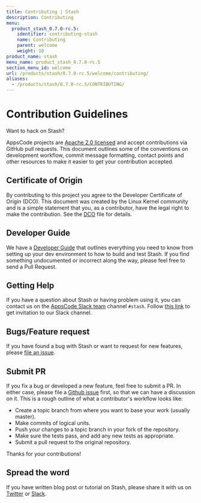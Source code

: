```yaml
---
title: Contributing | Stash
description: Contributing
menu:
  product_stash_0.7.0-rc.5:
    identifier: contributing-stash
    name: Contributing
    parent: welcome
    weight: 10
product_name: stash
menu_name: product_stash_0.7.0-rc.5
section_menu_id: welcome
url: /products/stash/0.7.0-rc.5/welcome/contributing/
aliases:
  - /products/stash/0.7.0-rc.5/CONTRIBUTING/
---
```


# Contribution Guidelines
Want to hack on Stash?

AppsCode projects are [Apache 2.0 licensed](https://github.com/appscode/stash/blob/master/LICENSE) and accept contributions via
GitHub pull requests.  This document outlines some of the conventions on
development workflow, commit message formatting, contact points and other
resources to make it easier to get your contribution accepted.

## Certificate of Origin

By contributing to this project you agree to the Developer Certificate of
Origin (DCO). This document was created by the Linux Kernel community and is a
simple statement that you, as a contributor, have the legal right to make the
contribution. See the [DCO](https://github.com/appscode/stash/blob/master/DCO) file for details.

## Developer Guide

We have a [Developer Guide](/docs/setup/developer-guide/overview.md) that outlines everything you need to know from setting up your
dev environment to how to build and test Stash. If you find something undocumented or incorrect along the way,
please feel free to send a Pull Request.

## Getting Help

If you have a question about Stash or having problem using it, you can contact us on the [AppsCode Slack team](https://appscode.slack.com/messages/C8NCX6N23/details/) channel `#stash`. Follow [this link](https://slack.appscode.com) to get invitation to our Slack channel.

## Bugs/Feature request

If you have found a bug with Stash or want to request for new features, please [file an issue](https://github.com/appscode/stash/issues/new).

## Submit PR

If you fix a bug or developed a new feature, feel free to submit a PR. In either case, please file a [Github issue](https://github.com/appscode/stash/issues/new) first, so that we can have a discussion on it. This is a rough outline of what a contributor's workflow looks like:

- Create a topic branch from where you want to base your work (usually master).
- Make commits of logical units.
- Push your changes to a topic branch in your fork of the repository.
- Make sure the tests pass, and add any new tests as appropriate.
- Submit a pull request to the original repository.

Thanks for your contributions!

## Spread the word

If you have written blog post or tutorial on Stash, please share it with us on [Twitter](https://twitter.com/AppsCodeHQ) or [Slack](https://slack.appscode.com).
